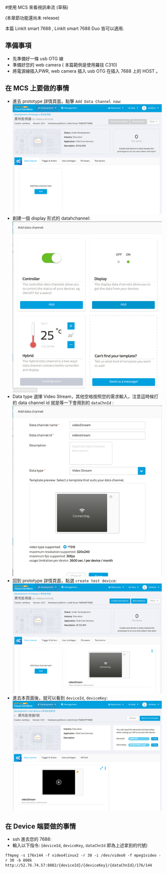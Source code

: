 #使用 MCS 來看視訊串流 (草稿)

(本章節功能還尚未 release)

本篇 LinkIt smart 7688 , LinkIt smart 7688 Duo 皆可以適用.

## 準備事項

* 先準備好一條 usb OTG 線
* 準備好您的 web camera ( 本篇範例是使用羅技 C310)
* 將電源線插入PWR, web camera 插入 usb OTG 在插入 7688 上的 HOST 。

## 在 MCS 上要做的事情

* 進去 prototype 詳情頁面，點擊 `Add Data Channel now`:
![](videostream_prototype01.png)
* 創建一個 display 形式的 datahchannel:
![](videostream_prototype02.png)
* Data type 選擇 Video Stream，其他空格按照您的需求輸入，注意這時候打的 data channel id 就是等一下會用到的 `dataChnId` :
![](videostream_prototype03.png)
* 回到 prototype 詳情頁面，點選 `create test device`:
![](videostream_prototype04.png)
* 進去本頁面後，就可以看到 `deviceId`, `deviceKey`:
![](videostream_prototype05.png)


## 在 Device 端要做的事情

* ssh 進去您的 7688:
* 輸入以下指令: (`deviceId`, `deviceKey`, `dataChnId` 即為上述拿到的代號)
```
ffmpeg -s 176x144 -f video4linux2 -r 30 -i /dev/video0 -f mpeg1video -r 30 -b 800k http://52.76.74.57:8082/{deviceId}/{deviceKey}/{dataChnId}/176/144
```
